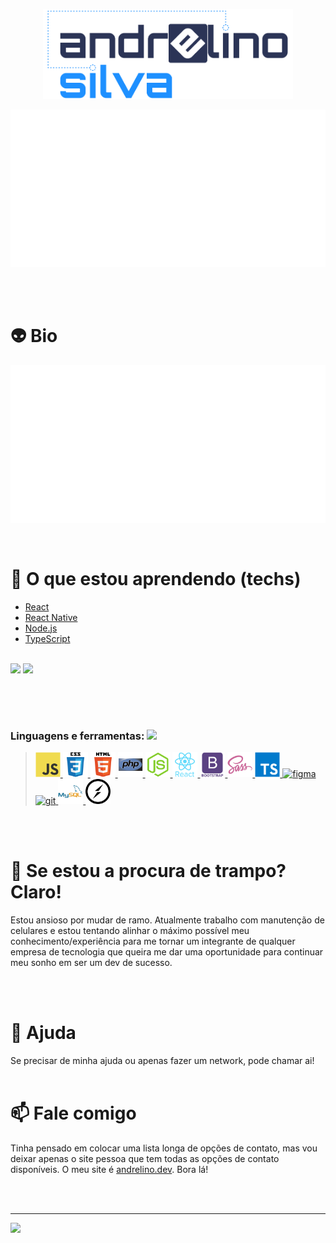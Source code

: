 <br ><br >
<p align="center"><img src="logo.png" style="width: 400px" alt="Logo Andrelino Silva" /></p>

![Bem vindo!](welcome.svg)

<br ><br >

# :alien: Bio
![Bem vindo!](bio.svg)

<br >

# 🌱 O que estou aprendendo (techs)
- [React](https://pt-br.reactjs.org/)
- [React Native](https://reactnative.dev/)<br />
- [Node.js](https://nodejs.org/pt-br/)<br />
- [TypeScript](https://www.typescriptlang.org/pt/)

<br>

<img height="180em" src="https://github-readme-stats.vercel.app/api?username=andrelinos&show_icons=true&theme=tokyonight&include_all_commits=true&count_private=true"/>
<img height="180em" src="https://github-readme-stats.vercel.app/api/top-langs/?username=andrelinos&layout=compact&langs_count=7&theme=tokyonight"/>

<br ><br >

#
<h3 align="left">Linguagens e ferramentas: <img src="https://media.giphy.com/media/WUlplcMpOCEmTGBtBW/giphy.gif" width="30"></h3>
<p align="left"> 

> <a href="https://developer.mozilla.org/en-US/docs/Web/JavaScript" target="_blank"> <img src="https://raw.githubusercontent.com/devicons/devicon/master/icons/javascript/javascript-original.svg" alt="javascript" width="40" height="40"/> </a> <a href="https://www.w3schools.com/css/" target="_blank"> <img src="https://raw.githubusercontent.com/devicons/devicon/master/icons/css3/css3-original-wordmark.svg" alt="css3" width="40" height="40"/> </a><a href="https://www.w3.org/html/" target="_blank"> <img src="https://raw.githubusercontent.com/devicons/devicon/master/icons/html5/html5-original-wordmark.svg" alt="html5" width="40" height="40"/> </a> <a href="https://www.php.net" target="_blank"> <img src="https://raw.githubusercontent.com/devicons/devicon/master/icons/php/php-original.svg" alt="php" width="40" height="40"/> </a> <a href="https://nodejs.org/" target="_blank"> <img src="https://raw.githubusercontent.com/devicons/devicon/master/icons/nodejs/nodejs-original.svg" alt="react" width="40" height="40"/> </a><a href="https://reactjs.org/" target="_blank"> <img src="https://raw.githubusercontent.com/devicons/devicon/master/icons/react/react-original-wordmark.svg" alt="react" width="40" height="40"/> </a><a href="https://getbootstrap.com" target="_blank"> <img src="https://raw.githubusercontent.com/devicons/devicon/master/icons/bootstrap/bootstrap-plain-wordmark.svg" alt="bootstrap" width="40" height="40"/> </a><a href="https://sass-lang.com" target="_blank"> <img src="https://raw.githubusercontent.com/devicons/devicon/master/icons/sass/sass-original.svg" alt="sass" width="40" height="40"/> </a> <a href="https://www.typescriptlang.org/" target="_blank"> <img src="https://raw.githubusercontent.com/devicons/devicon/master/icons/typescript/typescript-original.svg" alt="typescript" width="40" height="40"/> </a><a href="https://www.figma.com/" target="_blank"> <img src="https://www.vectorlogo.zone/logos/figma/figma-icon.svg" alt="figma" width="40" height="40"/> </a><a href="https://git-scm.com/" target="_blank"> <img src="https://www.vectorlogo.zone/logos/git-scm/git-scm-icon.svg" alt="git" width="40" height="40"/> </a> <a href="https://www.mysql.com/" target="_blank"> <img src="https://raw.githubusercontent.com/devicons/devicon/master/icons/mysql/mysql-original-wordmark.svg" alt="mysql" width="40" height="40"/> </a>  <a href="https://www.mysql.com/" target="_blank"> <img src="https://raw.githubusercontent.com/devicons/devicon/master/icons/socketio/socketio-original.svg" background-color="red" alt="mysql" width="40" height="40"/> </a> 
</p>


<br><br>

# :rocket: Se estou a procura de trampo? Claro!
Estou ansioso por mudar de ramo. Atualmente trabalho com manutenção de celulares e estou tentando alinhar o máximo possível meu conhecimento/experiência para me tornar um integrante de qualquer empresa de tecnologia que queira me dar uma oportunidade para continuar meu sonho em ser um dev de sucesso. 

<br ><br >

# 💬 Ajuda 

Se precisar de minha ajuda ou apenas fazer um network, pode chamar ai! 
<br ><br >

# 📫 Fale comigo
Tinha pensado em colocar uma lista longa de opções de contato, mas vou deixar apenas o site pessoa que tem todas as opções de contato disponíveis. O meu site é <a href="https://andrelino.dev/" target="_blank">andrelino.dev</a>. Bora lá!

<br><br >

---
![](https://komarev.com/ghpvc/?username=your-github-andrelinos&color=1e90ff&style=flat&label=Você%20é%20o%20visitante:)

